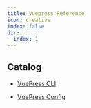 ```yaml
---
title: Vuepress Reference
icon: creative
index: false
dir:
  index: 1
---
```


## Catalog

- [VuePress CLI](cli.md)

- [VuePress Config](config.md)